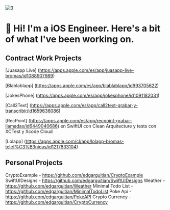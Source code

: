 
![3](https://github.com/user-attachments/assets/9d39469f-fa27-4e87-a76c-1873ed395d4d)


# 👋 Hi! I'm a iOS Engineer. Here's a bit of what I've been working on.

## Contract Work Projects

[Juasapp Live] (https://apps.apple.com/es/app/juasapp-live-bromas/id1088907989)

[Blablablapp] (https://apps.apple.com/es/app/blablablapp/id993705622)

[JokesPhone] (https://apps.apple.com/es/app/jokesphone/id1091182031)

[Call2Text] (https://apps.apple.com/es/app/call2text-grabar-y-transcribir/id1659636086)

[RecPoint] (https://apps.apple.com/es/app/recpoint-grabar-llamadas/id6449040686)
en SwiftUI con Clean Arquitecture y tests con XCTest y Xcode Cloud

[Lolapp] (https://apps.apple.com/cl/app/lolapp-bromas-telef%C3%B3nicas/id1217833104)

## Personal Projects

CryptoExample - https://github.com/edgarguitian/CryptoExample
SwiftUIDesigns - https://github.com/edgarguitian/SwiftUIDesigns
Weather - https://github.com/edgarguitian/Weather
Minimal Todo List - https://github.com/edgarguitian/MinimalTodoList
Poke Api - https://github.com/edgarguitian/PokeAPI
Crypto Currency - https://github.com/edgarguitian/CryptoCurrency

